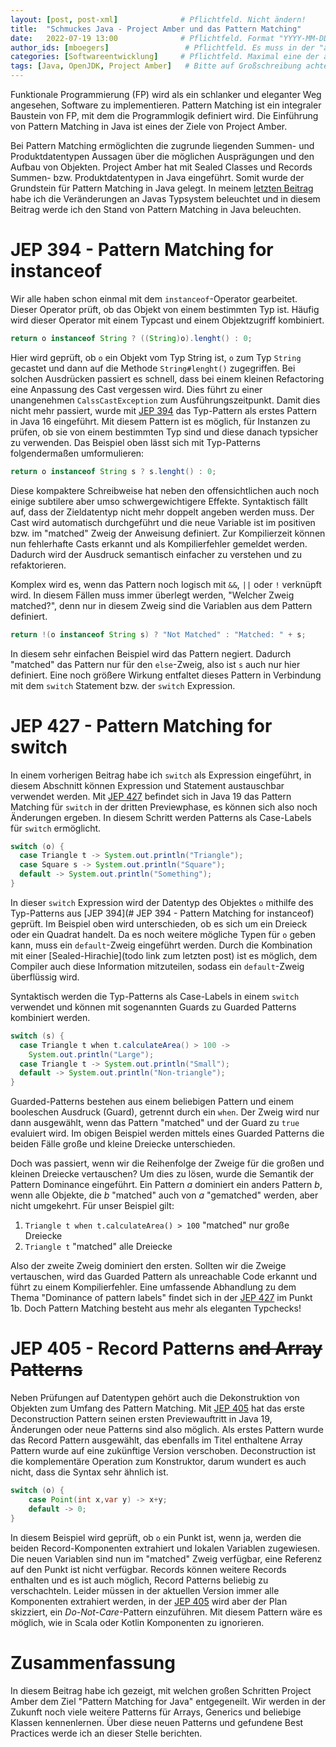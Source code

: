 ```yaml
---
layout: [post, post-xml]              # Pflichtfeld. Nicht ändern!
title:  "Schmuckes Java - Project Amber und das Pattern Matching"         # Pflichtfeld. Bitte einen Titel für den Blog Post angeben.
date:   2022-07-19 13:00              # Pflichtfeld. Format "YYYY-MM-DD HH:MM". Muss für Veröffentlichung in der Vergangenheit liegen. (Für Preview egal)
author_ids: [mboegers]                 # Pflichtfeld. Es muss in der "authors.yml" einen Eintrag mit diesen Namen geben.
categories: [Softwareentwicklung]     # Pflichtfeld. Maximal eine der angegebenen Kategorien verwenden.
tags: [Java, OpenJDK, Project Amber]   # Bitte auf Großschreibung achten.
---
```

Funktionale Programmierung (FP) wird als ein schlanker und eleganter Weg angesehen, Software zu implementieren.
Pattern Matching ist ein integraler Baustein von FP, mit dem die Programmlogik definiert wird.
Die Einführung von Pattern Matching in Java ist eines der Ziele von Project Amber.

Bei Pattern Matching ermöglichten die zugrunde liegenden Summen- und Produktdatentypen Aussagen über die möglichen Ausprägungen und den Aufbau von Objekten.
Project Amber hat mit Sealed Classes und Records Summen- bzw. Produktdatentypen in Java eingeführt.
Somit wurde der Grundstein für Pattern Matching in Java gelegt.
In meinem [letzten Beitrag](https://www.adesso.de/de/news/blog/schmuckes-java-records-und-sealed-classes.jsp) habe ich die Veränderungen an Javas Typsystem beleuchtet und in diesem Beitrag werde ich den Stand von Pattern Matching in Java beleuchten.

# JEP 394 - Pattern Matching for instanceof
Wir alle haben schon einmal mit dem `instanceof`-Operator gearbeitet.
Dieser Operator prüft, ob das Objekt von einem bestimmten Typ ist.
Häufig wird dieser Operator mit einem Typcast und einem Objektzugriff kombiniert.
```java
return o instanceof String ? ((String)o).lenght() : 0;
```
Hier wird geprüft, ob `o` ein Objekt vom Typ String ist, `o` zum Typ `String` gecastet und dann auf die Methode `String#lenght()` zugegriffen.
Bei solchen Ausdrücken passiert es schnell, dass bei einem kleinen Refactoring eine Anpassung des Cast vergessen wird.
Dies führt zu einer unangenehmen `CalssCastException` zum Ausführungszeitpunkt.
Damit dies nicht mehr passiert, wurde mit [JEP 394](https://openjdk.org/jeps/394) das Typ-Pattern als erstes Pattern in Java 16 eingeführt.
Mit diesem Pattern ist es möglich, für Instanzen zu prüfen, ob sie von einem bestimmten Typ sind und diese danach typsicher zu verwenden.
Das Beispiel oben lässt sich mit Typ-Patterns folgendermaßen umformulieren:
```java
return o instanceof String s ? s.lenght() : 0;
```
Diese kompaktere Schreibweise hat neben den offensichtlichen auch noch einige subtilere aber umso schwergewichtigere Effekte.
Syntaktisch fällt auf, dass der Zieldatentyp nicht mehr doppelt angeben werden muss.
Der Cast wird automatisch durchgeführt und die neue Variable ist im positiven bzw. im "matched" Zweig der Anweisung definiert.
Zur Kompilierzeit können nun fehlerhafte Casts erkannt und als Kompilierfehler gemeldet werden.
Dadurch wird der Ausdruck semantisch einfacher zu verstehen und zu refaktorieren.

Komplex wird es, wenn das Pattern noch logisch mit `&&`, `||` oder `!` verknüpft wird. 
In diesem Fällen muss immer überlegt werden, "Welcher Zweig matched?", denn nur in diesem Zweig sind die Variablen aus dem Pattern definiert.
```java
return !(o instanceof String s) ? "Not Matched" : "Matched: " + s;
```
In diesem sehr einfachen Beispiel wird das Pattern negiert.
Dadurch "matched" das Pattern nur für den `else`-Zweig, also ist `s` auch nur hier definiert.
Eine noch größere Wirkung entfaltet dieses Pattern in Verbindung mit dem `switch` Statement bzw. der `switch` Expression.

# JEP 427 - Pattern Matching for switch
In einem vorherigen Beitrag habe ich `switch` als Expression eingeführt, in diesem Abschnitt können Expression und Statement austauschbar verwendet werden.
Mit [JEP 427](https://openjdk.org/jeps/427) befindet sich in Java 19 das Pattern Matching für `switch` in der dritten Previewphase, es können sich also noch Änderungen ergeben.
In diesem Schritt werden Patterns als Case-Labels für `switch` ermöglicht.
```java
switch (o) {
  case Triangle t -> System.out.println("Triangle");
  case Square s -> System.out.println("Square");
  default -> System.out.println("Something");
}
```
In dieser `switch` Expression wird der Datentyp des Objektes `o` mithilfe des Typ-Patterns aus [JEP 394](# JEP 394 - Pattern Matching for instanceof) geprüft.
Im Beispiel oben wird unterschieden, ob es sich um ein Dreieck oder ein Quadrat handelt.
Da es noch weitere mögliche Typen für `o` geben kann, muss ein `default`-Zweig eingeführt werden.
Durch die Kombination mit einer [Sealed-Hirachie](todo link zum letzten post) ist es möglich, dem Compiler auch diese Information mitzuteilen, sodass ein `default`-Zweig überflüssig wird.

Syntaktisch werden die Typ-Patterns als Case-Labels in einem `switch` verwendet und können mit sogenannten Guards zu Guarded Patterns kombiniert werden.
```java
switch (s) {
  case Triangle t when t.calculateArea() > 100 ->
    System.out.println("Large");
  case Triangle t -> System.out.println("Small");
  default -> System.out.println("Non-triangle");
}
```
Guarded-Patterns bestehen aus einem beliebigen Pattern und einem booleschen Ausdruck (Guard), getrennt durch ein `when`.
Der Zweig wird nur dann ausgewählt, wenn das Pattern "matched" und der Guard zu `true` evaluiert wird.
Im obigen Beispiel werden mittels eines Guarded Patterns die beiden Fälle große und kleine Dreiecke unterschieden.

Doch was passiert, wenn wir die Reihenfolge der Zweige für die großen und kleinen Dreiecke vertauschen?
Um dies zu lösen, wurde die Semantik der Pattern Dominance eingeführt.
Ein Pattern _a_ dominiert ein anders Pattern _b_, wenn alle Objekte, die _b_ "matched" auch von _a_ "gematched" werden, aber nicht umgekehrt.
Für unser Beispiel gilt:
1. `Triangle t when t.calculateArea() > 100` "matched" nur große Dreiecke
2. `Triangle t` "matched" alle Dreiecke

Also der zweite Zweig dominiert den ersten.
Sollten wir die Zweige vertauschen, wird das Guarded Pattern als unreachable Code erkannt und führt zu einem Kompilierfehler.
Eine umfassende Abhandlung zu dem Thema "Dominance of pattern labels" findet sich in der [JEP 427](https://openjdk.org/jeps/427) im Punkt 1b.
Doch Pattern Matching besteht aus mehr als eleganten Typchecks!

# JEP 405 - Record Patterns ~~and Array Patterns~~
Neben Prüfungen auf Datentypen gehört auch die Dekonstruktion von Objekten zum Umfang des Pattern Matching.
Mit [JEP 405](https://openjdk.org/jeps/405) hat das erste Deconstruction Pattern seinen ersten Previewauftritt in Java 19, Änderungen oder neue Patterns sind also möglich.
Als erstes Pattern wurde das Record Pattern ausgewählt, das ebenfalls im Titel enthaltene Array Pattern wurde auf eine zukünftige Version verschoben.
Deconstruction ist die komplementäre Operation zum Konstruktor, darum wundert es auch nicht, dass die Syntax sehr ähnlich ist.
```java
switch (o) {
    case Point(int x,var y) -> x+y;
    default -> 0;
}
```
In diesem Beispiel wird geprüft, ob `o` ein Punkt ist, wenn ja, werden die beiden Record-Komponenten extrahiert und lokalen Variablen zugewiesen.
Die neuen Variablen sind nun im "matched" Zweig verfügbar, eine Referenz auf den Punkt ist nicht verfügbar.
Records können weitere Records enthalten und es ist auch möglich, Record Patterns beliebig zu verschachteln.
Leider müssen in der aktuellen Version immer alle Komponenten extrahiert werden, in der [JEP 405](https://openjdk.org/jeps/405) wird aber der Plan skizziert, ein _Do-Not-Care_-Pattern einzuführen.
Mit diesem Pattern wäre es möglich, wie in Scala oder Kotlin Komponenten zu ignorieren.

# Zusammenfassung
In diesem Beitrag habe ich gezeigt, mit welchen großen Schritten Project Amber dem Ziel "Pattern Matching for Java" entgegeneilt.
Wir werden in der Zukunft noch viele weitere Patterns für Arrays, Generics und beliebige Klassen kennenlernen.
Über diese neuen Patterns und gefundene Best Practices werde ich an dieser Stelle berichten.